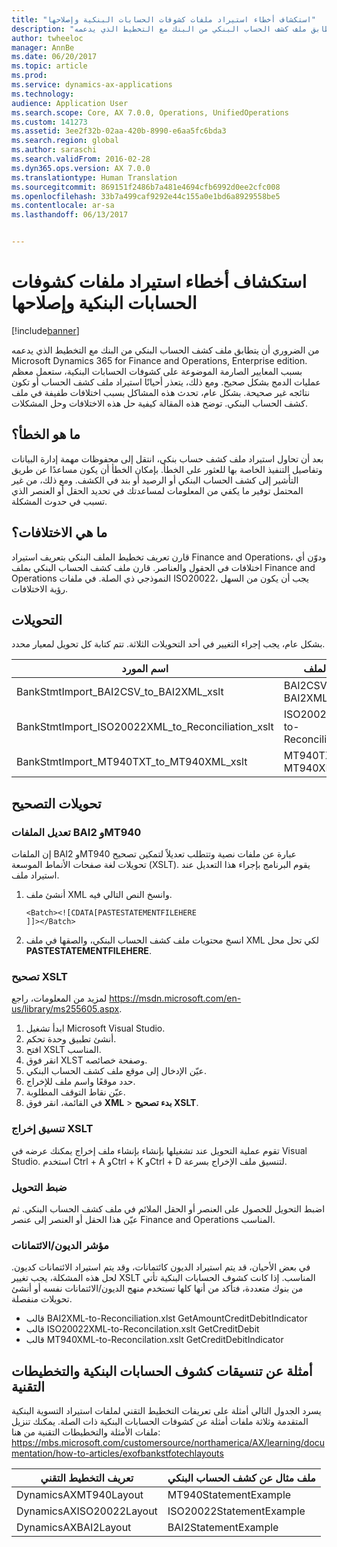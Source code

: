```yaml
---
title: "استكشاف أخطاء استيراد ملفات كشوفات الحسابات البنكية وإصلاحها"
description: "من الضروري أن يتطابق ملف كشف الحساب البنكي من البنك مع التخطيط الذي يدعمه Microsoft Dynamics 365 for Finance and Operations, Enterprise edition. بسبب المعايير الصارمة الموضوعة على كشوفات الحسابات البنكية، ستعمل معظم عمليات الدمج بشكل صحيح. ومع ذلك، يتعذر أحيانًا استيراد ملف كشف الحساب أو تكون نتائجه غير صحيحة. بشكل عام، تحدث هذه المشاكل بسبب اختلافات طفيفة في ملف كشف الحساب البنكي. توضح هذه المقالة كيفية حل هذه الاختلافات وحل المشكلات."
author: twheeloc
manager: AnnBe
ms.date: 06/20/2017
ms.topic: article
ms.prod: 
ms.service: dynamics-ax-applications
ms.technology: 
audience: Application User
ms.search.scope: Core, AX 7.0.0, Operations, UnifiedOperations
ms.custom: 141273
ms.assetid: 3ee2f32b-02aa-420b-8990-e6aa5fc6bda3
ms.search.region: global
ms.author: saraschi
ms.search.validFrom: 2016-02-28
ms.dyn365.ops.version: AX 7.0.0
ms.translationtype: Human Translation
ms.sourcegitcommit: 869151f2486b7a481e4694cfb6992d0ee2cfc008
ms.openlocfilehash: 33b7a499caf9292e44c155a0e1bd6a8929558be5
ms.contentlocale: ar-sa
ms.lasthandoff: 06/13/2017


---
```


# <a name="bank-statement-file-import-troubleshooting"></a>استكشاف أخطاء استيراد ملفات كشوفات الحسابات البنكية وإصلاحها

[!include[banner](../includes/banner.md)]


من الضروري أن يتطابق ملف كشف الحساب البنكي من البنك مع التخطيط الذي يدعمه Microsoft Dynamics 365 for Finance and Operations, Enterprise edition. بسبب المعايير الصارمة الموضوعة على كشوفات الحسابات البنكية، ستعمل معظم عمليات الدمج بشكل صحيح. ومع ذلك، يتعذر أحيانًا استيراد ملف كشف الحساب أو تكون نتائجه غير صحيحة. بشكل عام، تحدث هذه المشاكل بسبب اختلافات طفيفة في ملف كشف الحساب البنكي. توضح هذه المقالة كيفية حل هذه الاختلافات وحل المشكلات.

<a name="what-is-the-error"></a>ما هو الخطأ؟
------------------

بعد أن تحاول استيراد ملف كشف حساب بنكي، انتقل إلى محفوظات مهمة إدارة البيانات وتفاصيل التنفيذ الخاصة بها للعثور على الخطأ. بإمكان الخطأ أن يكون مساعدًا عن طريق التأشير إلى كشف الحساب البنكي أو الرصيد أو بند في الكشف. ومع ذلك، من غير المحتمل توفير ما يكفي من المعلومات لمساعدتك في تحديد الحقل أو العنصر الذي تسبب في حدوث المشكلة.

## <a name="what-are-the-differences"></a>ما هي الاختلافات؟
قارن تعريف تخطيط الملف البنكي بتعريف استيراد Finance and Operations، ودوّن أي اختلافات في الحقول والعناصر. ‏قارن ملف كشف الحساب البنكي بملف Finance and Operations النموذجي ذي الصلة. في ملفات ISO20022، يجب أن يكون من السهل رؤية الاختلافات.‬

## <a name="transformations"></a>التحويلات
بشكل عام، يجب إجراء التغيير في أحد التحويلات الثلاثة. تتم كتابة كل تحويل لمعيار محدد.

| اسم المورد                                         | اسم الملف                          |
|-------------------------------------------------------|------------------------------------|
| BankStmtImport\_BAI2CSV\_to\_BAI2XML\_xslt            | BAI2CSV-to-BAI2XML.xslt            |
| BankStmtImport\_ISO20022XML\_to\_Reconciliation\_xslt | ISO20022XML-to-Reconciliation.xslt |
| BankStmtImport\_MT940TXT\_to\_MT940XML\_xslt          | MT940TXT-to-MT940XML.xslt          |

## <a name="debugging-transformations"></a>تحويلات التصحيح
### <a name="adjust-the-bai2-and-mt940-files"></a>تعديل الملفات BAI2 وMT940

إن الملفات BAI2 وMT940 عبارة عن ملفات نصية وتتطلب تعديلاً لتمكين تصحيح تحويلات لغة صفحات الأنماط الموسعة (XSLT). يقوم البرنامج بإجراء هذا التعديل عند استيراد ملف.

1.  أنشئ ملف XML وانسخ النص التالي فيه.

        <Batch><![CDATA[PASTESTATEMENTFILEHERE
        ]]></Batch>

2.  انسخ محتويات ملف كشف الحساب البنكي، والصقها في ملف XML لكي تحل محل **PASTESTATEMENTFILEHERE**.

### <a name="debug-the-xslt"></a>تصحيح XSLT

لمزيد من المعلومات، راجع <https://msdn.microsoft.com/en-us/library/ms255605.aspx>.

1.  ابدأ تشغيل Microsoft Visual Studio.
2.  أنشئ تطبيق وحدة تحكم.
3.  افتح XSLT المناسب.
4.  انقر فوق XLST وصفحة خصائصه.
5.  عيّن الإدخال إلى موقع ملف كشف الحساب البنكي.
6.  حدد موقعًا واسم ملف للإخراج.
7.  عيّن نقاط التوقف المطلوبة.
8.  في القائمة، انقر فوق **XML** &gt; **بدء تصحيح XSLT**.

### <a name="format-the-xslt-output"></a>تنسيق إخراج XSLT

تقوم عملية التحويل عند تشغيلها بإنشاء بإنشاء ملف إخراج يمكنك عرضه في Visual Studio. استخدم Ctrl + A وCtrl + K وCtrl + D لتنسيق ملف الإخراج بسرعة.

### <a name="adjust-the-transformation"></a>ضبط التحويل

اضبط التحويل للحصول على العنصر أو الحقل الملائم في ملف كشف الحساب البنكي. ثم عيّن هذا الحقل أو العنصر إلى عنصر Finance and Operations المناسب.

### <a name="debitcredit-indicator"></a>مؤشر الديون/الائتمانات

في بعض الأحيان، قد يتم استيراد الديون كائتمانات، وقد يتم استيراد الائتمانات كديون. لحل هذه المشكلة، يجب تغيير XSLT المناسب. إذا كانت كشوف الحسابات البنكية تأتي من بنوك متعددة، فتأكد من أنها كلها تستخدم منهج الديون/الائتمانات نفسه أو أنشئ تحويلات منفصلة.

-   قالب BAI2XML-to-Reconciliation.xlst GetAmountCreditDebitIndicator
-   قالب ISO20022XML-to-Reconcilation.xslt GetCreditDebit
-   قالب MT940XML-to-Reconcilation.xslt GetCreditDebitIndicator

## <a name="examples-of-bank-statement-formats-and-technical-layouts"></a>أمثلة عن تنسيقات كشوف الحسابات البنكية والتخطيطات التقنية
يسرد الجدول التالي أمثلة على تعريفات التخطيط التقني لملفات استيراد التسوية البنكية المتقدمة وثلاثة ملفات أمثلة عن كشوفات الحسابات البنكية ذات الصلة. يمكنك تنزيل ملفات الأمثلة والتخطيطات التقنية‬ من هنا: https://mbs.microsoft.com/customersource/northamerica/AX/learning/documentation/how-to-articles/exofbankstfotechlayouts  


| تعريف التخطيط التقني                             | ملف مثال عن كشف الحساب البنكي          |
|---------------------------------------------------------|--------------------------------------|
| DynamicsAXMT940Layout                                   | MT940StatementExample                |
| DynamicsAXISO20022Layout                                | ISO20022StatementExample             |
| DynamicsAXBAI2Layout                                    | BAI2StatementExample                 |






